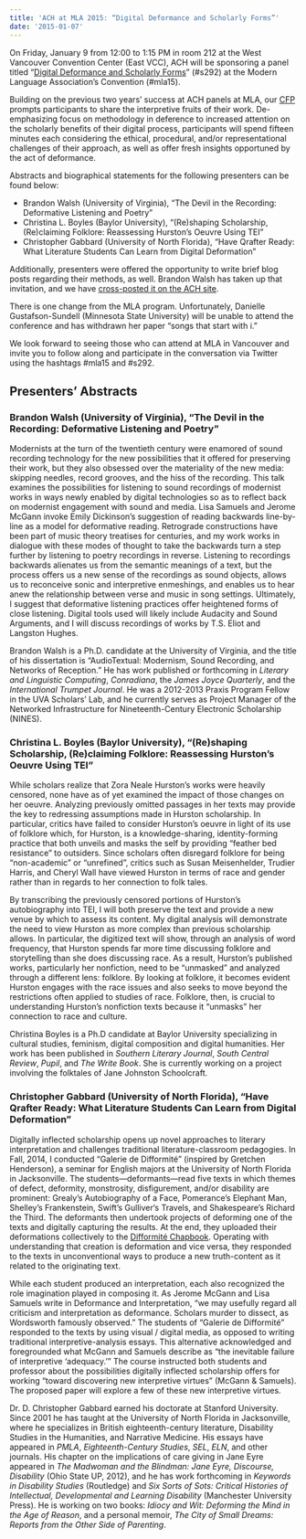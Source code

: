 ```yaml
---
title: 'ACH at MLA 2015: “Digital Deformance and Scholarly Forms”'
date: '2015-01-07'
---
```

On Friday, January 9 from 12:00 to 1:15 PM in room 212 at the West Vancouver Convention Center (East VCC), ACH will be sponsoring a panel titled “[Digital Deformance and Scholarly Forms](http://www.mla.org/program_details?prog_id=292&year=2015)” (#s292) at the Modern Language Association’s Convention (#mla15).

Building on the previous two years’ success at ACH panels at MLA, our [CFP](/news/2014/02/mla-cfp-2015/) prompts participants to share the interpretive fruits of their work. De-emphasizing focus on methodology in deference to increased attention on the scholarly benefits of their digital process, participants will spend fifteen minutes each considering the ethical, procedural, and/or representational challenges of their approach, as well as offer fresh insights opportuned by the act of deformance.

Abstracts and biographical statements for the following presenters can be found below:

- Brandon Walsh (University of Virginia), “The Devil in the Recording: Deformative Listening and Poetry”
- Christina L. Boyles (Baylor University), “(Re)shaping Scholarship, (Re)claiming Folklore: Reassessing Hurston’s Oeuvre Using TEI”
- Christopher Gabbard (University of North Florida), “Have Qrafter Ready: What Literature Students Can Learn from Digital Deformation”

Additionally, presenters were offered the opportunity to write brief blog posts regarding their methods, as well. Brandon Walsh has taken up that invitation, and we have [cross-posted it on the ACH site](/news/2015/01/the-devil-in-the-recording-deformative-listening-and-poetry).

There is one change from the MLA program. Unfortunately, Danielle Gustafson-Sundell (Minnesota State University) will be unable to attend the conference and has withdrawn her paper “songs that start with i.”

We look forward to seeing those who can attend at MLA in Vancouver and invite you to follow along and participate in the conversation via Twitter using the hashtags #mla15 and #s292.

## Presenters’ Abstracts

### Brandon Walsh (University of Virginia), “The Devil in the Recording: Deformative Listening and Poetry”

Modernists at the turn of the twentieth century were enamored of sound recording technology for the new possibilities that it offered for preserving their work, but they also obsessed over the materiality of the new media: skipping needles, record grooves, and the hiss of the recording. This talk examines the possibilities for listening to sound recordings of modernist works in ways newly enabled by digital technologies so as to reflect back on modernist engagement with sound and media. Lisa Samuels and Jerome McGann invoke Emily Dickinson’s suggestion of reading backwards line-by-line as a model for deformative reading. Retrograde constructions have been part of music theory treatises for centuries, and my work works in dialogue with these modes of thought to take the backwards turn a step further by listening to poetry recordings in reverse. Listening to recordings backwards alienates us from the semantic meanings of a text, but the process offers us a new sense of the recordings as sound objects, allows us to reconceive sonic and interpretive enmeshings, and enables us to hear anew the relationship between verse and music in song settings. Ultimately, I suggest that deformative listening practices offer heightened forms of close listening. Digital tools used will likely include Audacity and Sound Arguments, and I will discuss recordings of works by T.S. Eliot and Langston Hughes.

Brandon Walsh is a Ph.D. candidate at the University of Virginia, and the title of his dissertation is “AudioTextual: Modernism, Sound Recording, and Networks of Reception.” He has work published or forthcoming in *Literary and Linguistic Computing*, *Conradiana*, the *James Joyce Quarterly*, and the *International Trumpet Journal*. He was a 2012-2013 Praxis Program Fellow in the UVA Scholars’ Lab, and he currently serves as Project Manager of the Networked Infrastructure for Nineteenth-Century Electronic Scholarship (NINES).

### Christina L. Boyles (Baylor University), “(Re)shaping Scholarship, (Re)claiming Folklore: Reassessing Hurston’s Oeuvre Using TEI”

While scholars realize that Zora Neale Hurston’s works were heavily censored, none have as of yet examined the impact of those changes on her oeuvre. Analyzing previously omitted passages in her texts may provide the key to redressing assumptions made in Hurston scholarship. In particular, critics have failed to consider Hurston’s oeuvre in light of its use of folklore which, for Hurston, is a knowledge-sharing, identity-forming practice that both unveils and masks the self by providing “feather bed resistance” to outsiders. Since scholars often disregard folklore for being “non-academic” or “unrefined”, critics such as Susan Meisenhelder, Trudier Harris, and Cheryl Wall have viewed Hurston in terms of race and gender rather than in regards to her connection to folk tales.

By transcribing the previously censored portions of Hurston’s autobiography into TEI, I will both preserve the text and provide a new venue by which to assess its content. My digital analysis will demonstrate the need to view Hurston as more complex than previous scholarship allows. In particular, the digitized text will show, through an analysis of word frequency, that Hurston spends far more time discussing folklore and storytelling than she does discussing race. As a result, Hurston’s published works, particularly her nonfiction, need to be “unmasked” and analyzed through a different lens: folklore. By looking at folklore, it becomes evident Hurston engages with the race issues and also seeks to move beyond the restrictions often applied to studies of race. Folklore, then, is crucial to understanding Hurston’s nonfiction texts because it “unmasks” her connection to race and culture.

Christina Boyles is a Ph.D candidate at Baylor University specializing in cultural studies, feminism, digital composition and digital humanities. Her work has been published in *Southern Literary Journal*, *South Central Review*, *Pupil*, and *The Write Book*. She is currently working on a project involving the folktales of Jane Johnston Schoolcraft.

### Christopher Gabbard (University of North Florida), “Have Qrafter Ready: What Literature Students Can Learn from Digital Deformation”

Digitally inflected scholarship opens up novel approaches to literary interpretation and challenges traditional literature-classroom pedagogies. In Fall, 2014, I conducted “<span lang="fr">Galerie de Difformité</span>” (inspired by Gretchen Henderson), a seminar for English majors at the University of North Florida in Jacksonville. The students—deformants—read five texts in which themes of defect, deformity, monstrosity, disfigurement, and/or disability are prominent: Grealy’s Autobiography of a Face, Pomerance’s Elephant Man, Shelley’s Frankenstein, Swift’s Gulliver‘s Travels, and Shakespeare’s Richard the Third. The deformants then undertook projects of deforming one of the texts and digitally capturing the results. At the end, they uploaded their deformations collectively to the [Difformité Chapbook](http://deformities.wordpress.com/). Operating with understanding that creation is deformation and vice versa, they responded to the texts in unconventional ways to produce a new truth-content as it related to the originating text.

While each student produced an interpretation, each also recognized the role imagination played in composing it. As Jerome McGann and Lisa Samuels write in Deformance and Interpretation, “we may usefully regard all criticism and interpretation as deformance. Scholars murder to dissect, as Wordsworth famously observed.” The students of “<span lang="fr">Galerie de Difformité</span>” responded to the texts by using visual / digital media, as opposed to writing traditional interpretive-analysis essays. This alternative acknowledged and foregrounded what McGann and Samuels describe as “the inevitable failure of interpretive ‘adequacy.’” The course instructed both students and professor about the possibilities digitally inflected scholarship offers for working “toward discovering new interpretive virtues” (McGann &amp; Samuels). The proposed paper will explore a few of these new interpretive virtues.

Dr. D. Christopher Gabbard earned his doctorate at Stanford University. Since 2001 he has taught at the University of North Florida in Jacksonville, where he specializes in British eighteenth-century literature, Disability Studies in the Humanities, and Narrative Medicine. His essays have appeared in *PMLA*, *Eighteenth-Century Studies*, *SEL*, *ELN*, and other journals. His chapter on the implications of care giving in Jane Eyre appeared in *The Madwoman and the Blindman: Jane Eyre, Discourse, Disability* (Ohio State UP, 2012), and he has work forthcoming in *Keywords in Disability Studies* (Routledge) and *Six Sorts of Sots: Critical Histories of Intellectual, Developmental and Learning Disability* (Manchester University Press). He is working on two books: *Idiocy and Wit: Deforming the Mind in the Age of Reason*, and a personal memoir, *The City of Small Dreams: Reports from the Other Side of Parenting*.

